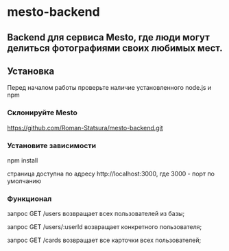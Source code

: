 # mesto-backend

## Backend для сервиса Mesto, где люди могут делиться фотографиями своих любимых мест.

## Установка
Перед началом работы проверьте наличие установленного node.js и npm

### Склонируйте Mesto

https://github.com/Roman-Statsura/mesto-backend.git

### Установите зависимости

npm install

страница доступна по адресу http://localhost:3000, где 3000 - порт по умолчанию

### Функционал

запрос GET /users возвращает всех пользователей из базы;

запрос GET /users/:userId возвращает конкретного пользователя;

запрос GET /cards возвращает все карточки всех пользователей;
